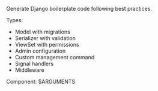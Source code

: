 Generate Django boilerplate code following best practices.

Types:

- Model with migrations
- Serializer with validation
- ViewSet with permissions
- Admin configuration
- Custom management command
- Signal handlers
- Middleware

Component: $ARGUMENTS

